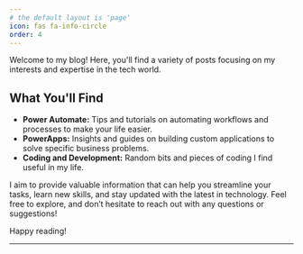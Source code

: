 ```yaml
---
# the default layout is 'page'
icon: fas fa-info-circle
order: 4
---
```

Welcome to my blog! Here, you'll find a variety of posts focusing on my interests and expertise in the tech world. 

## What You'll Find

- **Power Automate:** Tips and tutorials on automating workflows and processes to make your life easier.
- **PowerApps:** Insights and guides on building custom applications to solve specific business problems.
- **Coding and Development:** Random bits and pieces of coding I find useful in my life.

I aim to provide valuable information that can help you streamline your tasks, learn new skills, and stay updated with the latest in technology. Feel free to explore, and don’t hesitate to reach out with any questions or suggestions!

Happy reading!

---
